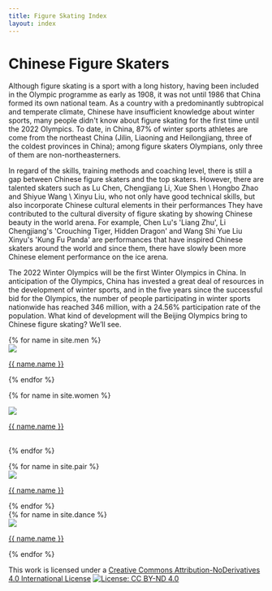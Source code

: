 ```yaml
---
title: Figure Skating Index
layout: index
---
```

<h1>Chinese Figure Skaters</h1>


<p class="para2">Although figure skating is a sport with a long history, having been included in the Olympic programme as early as 1908, it was not until 1986 that China formed its own national team. As a country with a predominantly subtropical and temperate climate, Chinese have insufficient knowledge about winter sports, many people didn't know about figure skating for the first time until the 2022 Olympics. To date, in China, 87% of winter sports athletes are come from the northeast China (Jilin, Liaoning and Heilongjiang, three of the coldest provinces in China); among figure skaters Olympians, only three of them are non-northeasterners. 
</p>

<p class="para2">In regard of the skills, training methods and coaching level, there is still a gap between Chinese figure skaters and the top skaters. However, there are talented skaters such as Lu Chen, Chengjiang Li, Xue Shen \ Hongbo Zhao and Shiyue Wang \ Xinyu Liu, who not only have good technical skills, but also incorporate Chinese cultural elements in their performances They have contributed to the cultural diversity of figure skating by showing Chinese beauty in the world arena. For example, Chen Lu's 'Liang Zhu', Li Chengjiang's 'Crouching Tiger, Hidden Dragon' and Wang Shi Yue Liu Xinyu's 'Kung Fu Panda' are performances that have inspired Chinese skaters around the world and since them, there have slowly been more Chinese element performance on the ice arena.
</p>

<p class="para2">The 2022 Winter Olympics will be the first Winter Olympics in China. In anticipation of the Olympics, China has invested a great deal of resources in the development of winter sports, and in the five years since the successful bid for the Olympics, the number of people participating in winter sports nationwide has reached 346 million, with a 24.56% participation rate of the population. What kind of development will the Beijing Olympics bring to Chinese figure skating? We’ll see.
</p>

<div class="line2"></div>
    
<div class="gallary">  
    {% for name in site.men %}
        <div class="card">
         <a href = "{{ name.url | relative_url }}"><img src="{{ name.img-url }}"></a>
         <p class="card-name"><a href = "{{ name.url | relative_url }}">{{ name.name }}</a></p>
 </div>   
{% endfor %} 
</div>  

<div class="line2"></div>
    
<div class="gallary">  

{% for name in site.women %}
          <div class="card">
            <a href = "{{ name.url | relative_url }}"><img src="{{ name.img-url }}"></a>
            <p class="card-name"><a href = "{{ name.url | relative_url }}">{{ name.name }}</a></p>
          </div>    
{% endfor %}
</div>  

<div class="line2"></div>
    
<div class="gallary">  
{% for name in site.pair %}
   <div class="card">
     <a href = "{{ name.url | relative_url }}"><img src="{{ name.img-url }}"></a>
     <p class="card-name"><a href = "{{ name.url | relative_url }}">{{ name.name }}</a></p>
    </div>  
{% endfor %}
</div>  

<div class="line2"></div>
    
<div class="gallary">  
{% for name in site.dance %}
        <div class="card">
          <a href = "{{ name.url | relative_url }}"><img src="{{ name.img-url }}"></a>
          <p class="card-name"><a href = "{{ name.url | relative_url }}">{{ name.name }}</a></p>
        </div>   
{% endfor %}
</div>  



This work is licensed under a
[Creative Commons Attribution-NoDerivatives 4.0 International License](https://creativecommons.org/licenses/by-nd/4.0/)
[![License: CC BY-ND 4.0](https://img.shields.io/badge/License-CC_BY--ND_4.0-lightgrey.svg)](https://creativecommons.org/licenses/by-nd/4.0/)


